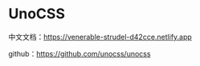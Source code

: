 # UnoCSS

中文文档：https://venerable-strudel-d42cce.netlify.app

github：https://github.com/unocss/unocss